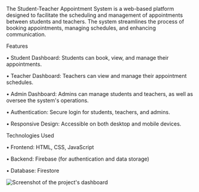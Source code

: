 The Student-Teacher Appointment System is a web-based platform designed to facilitate the scheduling and management of appointments between students and teachers. 
The system streamlines the process of booking appointments, managing schedules, and enhancing communication. 

Features 

• Student Dashboard: Students can book, view, and manage their appointments. 

• Teacher Dashboard: Teachers can view and manage their appointment schedules. 

• Admin Dashboard: Admins can manage students and teachers, as well as oversee the system's operations. 

• Authentication: Secure login for students, teachers, and admins. 

• Responsive Design: Accessible on both desktop and mobile devices. 

Technologies Used 

• Frontend: HTML, CSS, JavaScript 

• Backend: Firebase (for authentication and data storage) 

• Database: Firestore

![Screenshot of the project's dashboard](https://github.com/user-attachments/assets/9ae96505-56ad-4a98-aa9e-a57a507763ab)
